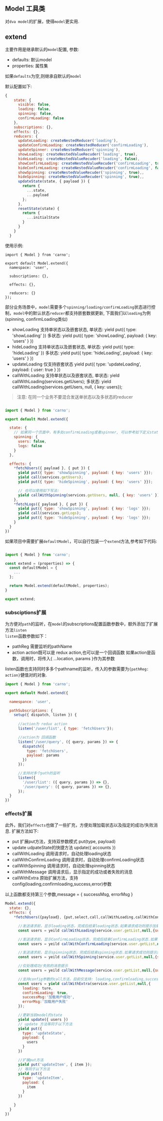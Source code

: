 ## Model 工具类

对`dva model`的扩展，使得`model`更实用.

## extend

主要作用是继承默认的`model`配置, 
参数:

- defaults: 默认model
- properties: 属性集

如果`defaults`为空,则继承自默认的`model`

默认配置如下:

```javascript
{
    state: {
      visible: false,
      loading: false,
      spinning: false,
      confirmLoading: false
    },
    subscriptions: {},
    effects: {},
    reducers: {
      updateLoading: createNestedReducer('loading'),
      updateConfirmLoading: createNestedReducer('confirmLoading'),
      updateSpinner: createNestedReducer('spinning'),
      showLoading: createNestedValueRecuder('loading', true),
      hideLoading: createNestedValueRecuder('loading', false),
      showConfirmLoading: createNestedValueRecuder('confirmLoading', true),
      hideConfirmLoading: createNestedValueRecuder('confirmLoading', false),,
      showSpinning: createNestedValueRecuder('spinning', true),,
      hideSpinning: createNestedValueRecuder('spinning', true),,
      updateState(state, { payload }) {
        return {
          ...state,
          ...payload
        };
      },
      resetState(state) {
        return {
          ...initialState
        }
      }
    }
  }

```

使用示例:

```
import { Model } from 'carno';

export default Model.extend({
  namespace: 'user',

  subscriptions: {},

  effects: {},

  reducers: {}
});
```
部分业务场景中，`model`需要多个`spinning/loading/confirmLoading`状态进行控制，`model`中的默认状态`reducer`都支持嵌套数据更新, 下面我们以`loading`为例(spinning, confirmLoading类似)

- showLoading
  支持单状态以及嵌套状态, 
  单状态: yield put({ type: 'showLoading' })
  多状态: yield put({ type: 'showLoading', payload: { key: 'users' } })
- hideLoading
  支持单状态以及嵌套状态, 
  单状态: yield put({ type: 'hideLoading' })
  多状态: yield put({ type: 'hideLoading', payload: { key: 'users' } })
- updateLoading
  仅支持嵌套状态
  yield put({ type: 'updateLoading', payload: { user: true } })
- callWithLoading
  支持单状态以及嵌套状态, 
  单状态: yield callWithLoading(services.getUsers);
  多状态: yield callWithLoading(services.getUsers, null, { key: users});

> 注意: 在同一个业务不要混合发送单状态以及多状态的reducer

```javascript

import { Model } from 'carno';

export default Model.extend({

  state: {
    // 如果同一个页面中，有多处confirmLoading或者spinner, 可以参考如下定义state
    spinning: {
      users: false,
      logs: false
    }
  },

  effects: {
    *fetchUsers({ payload }, { put }) {
      yield put({ type: 'showSpinning', payload: { key: 'users' }});
      yield call(services.getUsers);
      yield put({ type: 'hideSpinning', payload: { key: 'users' }});

      // 也可以使用如下写法: 
      yield callWithSpinning(services.getUsers, null, { key: 'users' });
    },
    *fetchLogs({ payload }, { put }) {
      yield put({ type: 'showSpinning', payload: { key: 'logs' }});
      yield call(services.getLogs);
      yield put({ type: 'hideSpinning', payload: { key: 'logs' }});
    }
  }
})


```



如果项目中需要扩展`defaultModel`，可以自行包装一个`extend`方法,参考如下代码:

```javascript

import { Model } from 'carno';

const extend = (properties) => {
  const defaultModel = {
    ...
  };

  return Model.extend(defaultModel, properties);
}

export extend;
```


### subsciptions扩展

为方便对`path`的监听，在`model`的subscriptions配置函数参数中，额外添加了扩展方法`listen`    
`listen`函数参数如下：

- pathReg
  需要监听的pathName
- action
  action既可以是 redux action,也可以是一个回调函数
  如果action是函数，调用时，将传入{ ...location, params }作为其参数

listen函数也支持同时多多个pathname的监听，传入的参数需要为`{pathReg: action}`健值对的对象.

```javascript
import { Model } from 'carno';

export default Model.extend({

  namespance: 'user',

  pathSubscriptions: {
    setup({ dispatch, listen }) {
      
      //action为 redux action
      listen('/user/list', { type: 'fetchUsers'});

      //action为 回调函数
      listen('/user/query', ({ query, params }) => {
        dispatch({
          type: 'fetchUsers',
          payload: params
        })
      });

      //支持对多个path的监听
      listen({
        '/user/list': ({ query, params }) => {},
        '/user/query': ({ query, params }) => {},
      });
  }
})


```

### effects扩展

此外，我们对`effects`也做了一些扩充，方便处理加载状态以及指定的成功/失败消息.
扩展方法如下:

- put 扩展put方法，支持双参数模式 put(type, payload)
- update udpateState的快捷方法 update({ accounts })
- callWithLoading 调用请求时，自动处理loading状态
- callWithConfirmLoading 调用请求时，自动处理confirmLoading状态
- callWithSpinning 调用请求时，自动处理spinning状态 
- callWithMessage 调用请求后，显示指定的成功或者失败的消息
- callWithExtra 原始扩展方法，支持config(loading,confirmloading,success,error)参数

以上函数都支持第三个参数,message = { successMsg, errorMsg }

```javascript
Model.extend({
  state: {},
  effects: {
    *fetchUsers({payload}, {put,select,call,callWithLoading,callWithConfirmLoading,callWithMessage,callWithExtra}){

      //发送请求前，显示loading状态，完成后结束loading状态.如果请求成功则提示加载用户成功,失败则提示
      const users = yeild callWithLoading(service.user.getList,null,{successMsg:'加载用户成功',errorMsg:'加载用户失败'});

      //发送请求前，显示ConfirmLoading状态，完成后结束ConfirmLoading状态.如果请求成功则提示加载用户成功,失败则提示
      const users = yeild callWithConfirmLoading(service.user.getList,null,{successMsg:'加载用户成功',errorMsg:'加载用户失败'});

      //发送请求前，显示spinning状态，完成后结束spinning状态.如果请求成功则提示加载用户成功,失败则提示
      const users = yeild callWithSpinning(service.user.getList,null,{successMsg:'加载用户成功',errorMsg:'加载用户失败'});

      //仅处理成功/失败的消息提示
      const users = yeild callWithMessage(service.user.getList,null,{successMsg:'加载用户成功',errorMsg:'加载用户失败'});

      //支持config参数的call方法，目前仅支持: loading,confirmloading,success,error
      const users = yield callWithExtra(service.user.getList,null,{
        loading: ture,
        confirmLoading: true,
        successMsg:'加载用户成功',
        errorMsg:'加载用户失败'
      });

      //更新当前model的state
      yield update({ users })
      // update 方法等同于以下方法
      yield put({
        type: 'updateState',
        payload: {
          users
        }
      })

      //扩展put方法
      yield put('updateItem', { item });
      // 等同于以下方法
      yield put({
        type: 'updateItem',
        payload: {
          item
        }
      })

    }
  }
})

```
